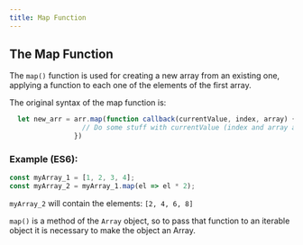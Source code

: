 ```yaml
---
title: Map Function
---
```


## The Map Function

The `map()` function is used for creating a new array from an existing one, applying a function to each one of the elements of the first array.

The original syntax of the map function is:
```javascript
  let new_arr = arr.map(function callback(currentValue, index, array) {
                  // Do some stuff with currentValue (index and array are optionals)
                })
```

### Example (ES6):

```javascript
const myArray_1 = [1, 2, 3, 4];
const myArray_2 = myArray_1.map(el => el * 2);
```
`myArray_2` will contain the elements: `[2, 4, 6, 8]`

`map()` is a method of the `Array` object, so to pass that function to an iterable object it is necessary to make the object an Array.